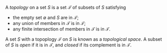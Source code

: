 A *topology* on a set $S$ is a set $\mathcal{T}$ of subsets of $S$ satisfying

- the empty set $\emptyset$ and $S$ are in $\mathcal{T}$;
- any union of members in $\mathcal{T}$ is in $\mathcal{T}$;
- any finite intersection of members in $\mathcal{T}$ is in $\mathcal{T}$.

A set $S$ with a topoplogy $\mathcal{T}$ on $S$ is known as a *topological space*. A subset of $S$ is *open* if it is in $\mathcal{T}$, and *closed* if its complement is in $\mathcal{T}$.
